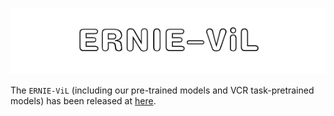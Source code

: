 ![ernie_vil](.meta/ernie-vil.png) 

The `ERNIE-ViL` (including our pre-trained models and VCR task-pretrained models) has been released at [here](https://github.com/PaddlePaddle/ERNIE/tree/repro/ernie-vil).
